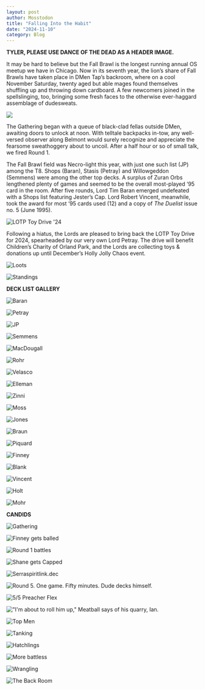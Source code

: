 ```yaml
---
layout: post
author: Mosstodon
title: "Falling Into the Habit"
date: "2024-11-10"
category: Blog
---
```


**TYLER, PLEASE USE DANCE OF THE DEAD AS A HEADER IMAGE.**

It may be hard to believe but the Fall Brawl is the longest running annual OS meetup we have in Chicago. Now in its seventh year, the lion’s share of Fall Brawls have taken place in DMen Tap’s backroom, where on a cool November Saturday, twenty aged but able mages found themselves shuffling up and throwing down cardboard. A few newcomers joined in the spellslinging, too, bringing some fresh faces to the otherwise ever-haggard assemblage of dudesweats.

![](/assets/images/fallbrawl7/FB7.png)

The Gathering began with a queue of black-clad fellas outside DMen, awaiting doors to unlock at noon. With telltale backpacks in-tow, any well-versed observer along Belmont would surely recognize and appreciate the fearsome sweathoggery about to uncoil. After a half hour or so of small talk, we fired Round 1.

The Fall Brawl field was Necro-light this year, with just one such list (JP) among the T8. Shops (Baran), Stasis (Petray) and Willowgeddon (Semmens) were among the other top decks. A surplus of Zuran Orbs lengthened plenty of games and seemed to be the overall most-played ‘95 card in the room. After five rounds, Lord Tim Baran emerged undefeated with a Shops list featuring Jester’s Cap. Lord Robert Vincent, meanwhile, took the award for most ‘95 cards used (12) and a copy of *The Duelist* issue no. 5 (June 1995).

![LOTP Toy Drive '24](/assets/images/fallbrawl7/lotptoydrive.jpg)

Following a hiatus, the Lords are pleased to bring back the LOTP Toy Drive for 2024, spearheaded by our very own Lord Petray. The drive will benefit Children’s Charity of Orland Park, and the Lords are collecting toys & donations up until December’s Holly Jolly Chaos event.

![Loots](/assets/images/fallbrawl7/loots.jpg)

![Standings](/assets/images/fallbrawl7/standings.jpg)

**DECK LIST GALLERY**

![Baran](/assets/images/fallbrawl7/decklists/1baran.JPG)

![Petray](/assets/images/fallbrawl7/decklists/2petray.jpg)

![JP](/assets/images/fallbrawl7/decklists/3jp.jpg)

![Semmens](/assets/images/fallbrawl7/decklists/4semmens.jpg)

![MacDougall](/assets/images/fallbrawl7/decklists/5macdougall.jpg)

![Rohr](/assets/images/fallbrawl7/decklists/6rohr.jpg)

![Velasco](/assets/images/fallbrawl7/decklists/7velasco.jpg)

![Elleman](/assets/images/fallbrawl7/decklists/8elleman.jpg)

![Zinni](/assets/images/fallbrawl7/decklists/9zinni.png)

![Moss](/assets/images/fallbrawl7/decklists/10moss.jpg)

![Jones](/assets/images/fallbrawl7/decklists/11jones.jpg)

![Braun](/assets/images/fallbrawl7/decklists/12braun.jpg)

![Piquard](/assets/images/fallbrawl7/decklists/13piquard.jpg)

![Finney](/assets/images/fallbrawl7/decklists/14finney.jpg)

![Blank](/assets/images/fallbrawl7/decklists/15blank.jpg)

![Vincent](/assets/images/fallbrawl7/decklists/16vincent.jpg)

![Holt](/assets/images/fallbrawl7/decklists/17holt.JPG)

![Mohr](/assets/images/fallbrawl7/decklists/20mohr.jpg)

**CANDIDS**

![Gathering](/assets/images/fallbrawl7/gathering.jpg)

![Finney gets balled](/assets/images/fallbrawl7/finneyballed.jpg)

![Round 1 battles](/assets/images/fallbrawl7/battles2.jpg)

![Shane gets Capped](/assets/images/fallbrawl7/capped.jpg)

![Serraspiritlink.dec](/assets/images/fallbrawl7/macdougallvspiquardo.jpg)

![Round 5. One game. Fifty minutes. Dude decks himself.](/assets/images/fallbrawl7/walkerballed.jpg)

![5/5 Preacher Flex](/assets/images/fallbrawl7/preacherflex.jpg)

!["I'm about to roll him up," Meatball says of his quarry, Ian.](/assets/images/fallbrawl7/petrayvsblank.jpg)

![Top Men](/assets/images/fallbrawl7/baranvssemmens.jpg)

![Tanking](/assets/images/fallbrawl7/mosstank.jpg)

![Hatchlings](/assets/images/fallbrawl7/piquardovsfinney.jpg)

![More battless](/assets/images/fallbrawl7/battles1.jpg)

![Wrangling](/assets/images/fallbrawl7/rounds.jpg)

![The Back Room](/assets/images/fallbrawl7/backroom.jpg)
